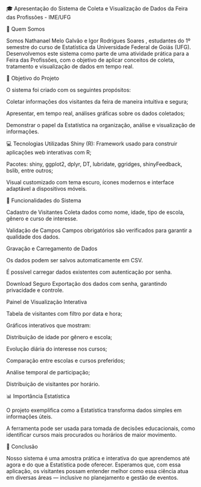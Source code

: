 🎓 Apresentação do Sistema de Coleta e Visualização de Dados da Feira das Profissões - IME/UFG

👥 Quem Somos

Somos Nathanael Melo Galvão e Igor Rodrigues Soares , estudantes do 1º semestre do curso de Estatística da Universidade Federal de Goiás (UFG). Desenvolvemos este sistema como parte de uma atividade prática para a Feira das Profissões, com o objetivo de aplicar conceitos de coleta, tratamento e visualização de dados em tempo real.

🧠 Objetivo do Projeto

O sistema foi criado com os seguintes propósitos:

Coletar informações dos visitantes da feira de maneira intuitiva e segura;

Apresentar, em tempo real, análises gráficas sobre os dados coletados;

Demonstrar o papel da Estatística na organização, análise e visualização de informações.

💻 Tecnologias Utilizadas
Shiny (R): Framework usado para construir aplicações web interativas com R;

Pacotes: shiny, ggplot2, dplyr, DT, lubridate, ggridges, shinyFeedback, bslib, entre outros;

Visual customizado com tema escuro, ícones modernos e interface adaptável a dispositivos móveis.

📝 Funcionalidades do Sistema

Cadastro de Visitantes
Coleta dados como nome, idade, tipo de escola, gênero e curso de interesse.

Validação de Campos
Campos obrigatórios são verificados para garantir a qualidade dos dados.

Gravação e Carregamento de Dados

Os dados podem ser salvos automaticamente em CSV.

É possível carregar dados existentes com autenticação por senha.

Download Seguro
Exportação dos dados com senha, garantindo privacidade e controle.

Painel de Visualização Interativa

Tabela de visitantes com filtro por data e hora;

Gráficos interativos que mostram:

Distribuição de idade por gênero e escola;

Evolução diária do interesse nos cursos;

Comparação entre escolas e cursos preferidos;

Análise temporal de participação;

Distribuição de visitantes por horário.

📊 Importância Estatística

O projeto exemplifica como a Estatística transforma dados simples em informações úteis.

A ferramenta pode ser usada para tomada de decisões educacionais, como identificar cursos mais procurados ou horários de maior movimento.

🎯 Conclusão

Nosso sistema é uma amostra prática e interativa do que aprendemos até agora e do que a Estatística pode oferecer. Esperamos que, com essa aplicação, os visitantes possam entender melhor como essa ciência atua em diversas áreas — inclusive no planejamento e gestão de eventos.
